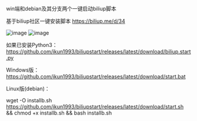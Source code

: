 win端和debian及其分支两个一键启动biliup脚本

基于biliup社区一键安装脚本 https://biliup.me/d/34

![image](https://github.com/ikun1993/biliupstart/assets/96544807/1097ed4a-3920-431d-afb0-fe827b24757c)
![image](https://github.com/ikun1993/biliupstart/assets/96544807/7939d577-e910-4d0f-a40c-002f1adeba6b)

如果已安装Python3：
https://github.com/ikun1993/biliupstart/releases/latest/download/biliup.start.py

Windows版：
https://github.com/ikun1993/biliupstart/releases/latest/download/start.bat

Linux版(debian)：

wget -O installb.sh https://github.com/ikun1993/biliupstart/releases/latest/download/start.sh && chmod +x installb.sh && bash installb.sh
